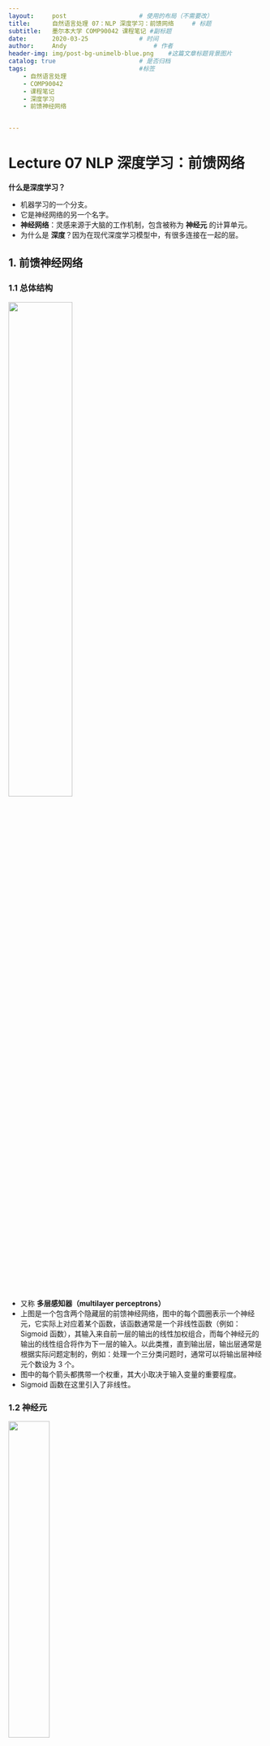 ```yaml
---
layout:     post   				    # 使用的布局（不需要改）
title:      自然语言处理 07：NLP 深度学习：前馈网络   	# 标题 
subtitle:   墨尔本大学 COMP90042 课程笔记 #副标题
date:       2020-03-25 				# 时间
author:     Andy 						# 作者
header-img: img/post-bg-unimelb-blue.png 	#这篇文章标题背景图片
catalog: true 						# 是否归档
tags:								#标签
    - 自然语言处理
    - COMP90042
    - 课程笔记
    - 深度学习
    - 前馈神经网络


---
```


# Lecture 07 NLP 深度学习：前馈网络

**什么是深度学习？**

* 机器学习的一个分支。
* 它是神经网络的另一个名字。
* **神经网络**：灵感来源于大脑的工作机制，包含被称为 **神经元** 的计算单元。
* 为什么是 **深度**？因为在现代深度学习模型中，有很多连接在一起的层。

## 1. 前馈神经网络

### 1.1 总体结构

<img src="http://andy-blog.oss-cn-beijing.aliyuncs.com/blog/2020-04-17-WX20200417-204406%402x.png" width="50%">

* 又称 **多层感知器（multilayer perceptrons）**
* 上图是一个包含两个隐藏层的前馈神经网络，图中的每个圆圈表示一个神经元，它实际上对应着某个函数，该函数通常是一个非线性函数（例如：Sigmoid 函数），其输入来自前一层的输出的线性加权组合，而每个神经元的输出的线性组合将作为下一层的输入。以此类推，直到输出层，输出层通常是根据实际问题定制的，例如：处理一个三分类问题时，通常可以将输出层神经元个数设为 3 个。
* 图中的每个箭头都携带一个权重，其大小取决于输入变量的重要程度。
* Sigmoid 函数在这里引入了非线性。

### 1.2 神经元

<img src="http://andy-blog.oss-cn-beijing.aliyuncs.com/blog/2020-04-17-WX20200417-205859%402x.png" width="40%">

每个 **神经元** 都是一个 **函数**
* 给定输入（向量） $\mathbf x$，计算实值（标量）$h$

  $$h=\tanh \left(\sum_{j}w_jx_j+b\right)$$

* 对输入进行缩放（乘以权重，$\mathbf w$），并且加上偏移量（偏置，$b$）
* 采用 **非线性函数**，例如：logistic sigmoid, hyperbolic sigmoid（tanh），或者 ReLU

### 1.3 矩阵向量表示

* 通常会有很多个隐藏神经元，即

  $$h_i=\tanh \left(\sum_{j}w_{ij}x_{j}+b_i\right)$$

* 每个神经元都有属于自己的权重向量 $\mathbf w_i$ 和偏置项 $b_i$
* 某一层的计算结果可以用矩阵和向量操作表示
  
  $$\mathbf h=\tanh (W\mathbf x + \mathbf b)$$

  其中，$W$ 是一个由权重向量 $\mathbf w_i$ 构成的矩阵，$\mathbf x$ 是输入向量，$\mathbf b$ 是所有偏置项组成的向量。
  
* 此时，非线性函数实际上作用在每个元素上。

### 1.4 输出层

* 二分类问题（例如：对一条推文进行正面/负面情感分类）
  * 使用 Sigmoid 激活函数（又称 Logistic 函数）
* 多分类问题（例如：对一个文档的主题进行分类）
  * 使用 Softmax 函数，确保概率大于 $0$，并且和为 $1$。

    $$\left[\dfrac{\exp(v_1)}{\sum_i\exp(v_i)},\dfrac{\exp(v_2)}{\sum_i\exp(v_i)},\dots,\dfrac{\exp(v_m)}{\sum_i\exp(v_i)} \right]$$

### 1.5 前馈神经网络

<img src="http://andy-blog.oss-cn-beijing.aliyuncs.com/blog/2020-04-17-WX20200417-204406%402x.png" width="50%">

让我们回到之前的例子，上图是一个包含 1 个输入层、2 个隐藏层和 1 个输出层的前馈神经网络。它可以表示为：

$$\mathbf h_1=\tanh (W_1\mathbf x + \mathbf b_1)$$

$$\mathbf h_2=\tanh (W_2\mathbf h_1 + \mathbf b_2)$$

$$\mathbf y=\text{softmax}(W_3\mathbf h_2)$$

权重矩阵 $W$ 和偏置向量 $\mathbf b$ 就是该模型的所有参数，我们通过定义目标函数，利用梯度下降等方法对其进行训练。

### 1.6 从数据中学习

**如何从数据中学习参数？**

* 本质上，模型试图尽可能地 “拟合” 训练数据，我们可以通过其分配给正确输出的概率来衡量：

  $$L=\prod_{i=0}^{m}P(y_i\mid x_i)$$

  * **最大化** 所有训练数据的总概率 $L$
  * 等价于 **最小化** $\log L$，对于参数而言

* 训练采用梯度下降
  * 很多工具，例如 tensorflow、pytorch、dynet 等，利用自动微分来自动计算梯度。

## 2. 应用
现在，我们来看一些如何为下游应用构建神经网络的例子。

### 2.1 主题分类
给定一个文档，基于一个预定义的主题集合（例如：经济、政治、体育等）对其进行分类。

**输入**：词袋（bag-of-words）

<img src="http://andy-blog.oss-cn-beijing.aliyuncs.com/blog/2020-04-18-WX20200418-115639%402x.png" width="70%">

**模型**：
考虑之前的两层模型，假设输出的主题类别一共有 3 类：

<img src="http://andy-blog.oss-cn-beijing.aliyuncs.com/blog/2020-04-17-WX20200417-204406%402x.png" width="40%">


$$\mathbf h_1=\tanh (W_1\mathbf x + \mathbf b_1)$$

$$\mathbf h_2=\tanh (W_2\mathbf h_1 + \mathbf b_2)$$

$$\mathbf y=\text{softmax}(W_3\mathbf h_2)$$

对于第一个文档 **doc 1**：  
输入向量 $\mathbf x=[0,2,3,0]$ 代表文档的词袋表示  
输出向量 $\mathbf y=[0.1,0.6,0.3]$ 代表该文档在 3 个类别上的概率分布

**训练过程**：  
得到模型输入后，向前传播拟合数据：依次计算第一个隐藏层、第二个隐藏层以及输出层，然后我们可以得到一个输出类别的概率分布，然后我们查看每个类别的正确标签，并计算当前概率分布下的类别交叉熵（例如：假设第一个文档的正确标签是类别 2，我们可以在其概率 $0.6$ 上计算 $\log$ 损失），我们试图告诉模型的是：对于每一个训练样本，我们希望模型对于该样本的正确标签类别分配的概率为 $1.0$。对于概率小于 $1.0$ 的情况，我们基于反向传播计算梯度并且更新模型参数。

**预测过程**：  
当模型训练完成后，预测过程非常直接：仅涉及单向的向前传播过程。将测试文档转换为词袋表示作为输入向量，然后向前传播，计算得到输出类别的概率分布，并且将其中概率最大值对应的类别标签作为该文档的预测类别。

**改进**：  
* 使用 bag-of-ngrams 作为输入。
* 文本预处理：词形还原、移除停用词等。
* 相比原始计数，我们可以用 TF-IDF 或者指示器（$0$ 或 $1$，取决于该单词是否存在）来进行单词加权。

### 2.2 作者身份识别
给定一段文本，识别其作者或者作者相关特点（例如：性别、年龄、母语等）。

* 在该任务中，文本的风格特征要比单词内容本身更重要。
  * POS tags 和功能词（例如：$\textit{on, of, the, and}$）

* 关于功能词，我们可以从特定的词典获得（因为功能词通常是一个封闭集合）。或者，另一种关于功能词很好的近似方法是：挑选一个大的语料库中出现频率最高的 300 个单词。

* **输入**：bag of function words, bag of POS tags, bag of POS bigrams/trigrams
* **单词权重**：密度（例如：在一个文本窗口内，功能词和内容词之间的数量比例）
* **其他特征**：连续功能词之间距离的分布

## 3. 前馈神经网络语言模型
尽管存在很多不同的下游应用，但是它们对应的语言模型可以是通用的。

### 3.1 语言模型回顾
* **目标**：为一个单词序列分配概率。
* **基本框架**：可以视为句子上的 “滑动窗口”，根据有限的上下文对每个单词进行预测。  
  例如，$n=3$ 时，一个 trigram 模型为：

  $$P(w_1,w_2,\dots,w_m)=\prod_{i=1}^{m}P(w_i\mid w_{i-2} w_{i-1})$$

* 训练（估计）来自频率计数
  * 难以处理罕见单词 $\to$ 平滑处理

### 3.2 语言模型作为分类器
语言模型可以被视为简单的 **分类器**，对一个序列中下一个可能出现的单词进行分类。

$$P(w_i\mid w_{i-2}=“\textit{cow}”,w_{i-1}=“\textit{eats}”)$$

例如，在 trigram 模型中，我们给定当前的两个上下文单词 “$\textit{cow}$” 和 “$\textit{eats}$”，我们希望预测接下来出现的单词。分类任务是从词汇表（总的类别）中选择可能性最高的一个作为下一个出现的单词。

### 3.3 前馈神经网络语言模型

* 使用神经网络作为模型的一个分类器
  
  $$P(w_i\mid w_{i-2}=“\textit{cow}”,w_{i-1}=“\textit{eats}”)$$

  * **输入特征**：前面的两个单词
  * **输出类别**：下一个单词

* 怎样表示一个单词？  
  我们可以像之前一样采用 one-hot 向量表示，但是，更好的方法是 **嵌入（Embeddings）**。

### 3.4 词嵌入（Word Embeddings）

* 将离散的单词符号映射为一个相对低维空间中的连续向量。
* 词嵌入允许模型捕获单词之间的相似度。
  * $\textit{dog}$ vs. $\textit{cat}$
  * $\textit{walking}$ vs. $\textit{running}$
* 缓解数据稀疏问题。  
  例如，考虑语料库中有一个句子：

  $$\textit{dog is walking}$$

  现在，我们有一个新的句子：

  $$\textit{cat is running}$$

  词嵌入模型对于 “$\textit{dog}$” 和 “$\textit{cat}$” 这两个单词给出了相似的词嵌入，同理，对于 “$\textit{walking}$” 和 “$\textit{running}$” 也给出了相似的词嵌入。然后，我们的模型会意识到既然 “$\textit{dog is walking}$ ” 是一个可能的句子序列，那么，“$\textit{cat is running}$” 也应当是一个可能的句子序列。

  而对于没有采用词嵌入的模型，例如 n-grams 模型，它们很难进行这种泛化，因为在这类模型看来，“$\textit{dog}$” 和 “$\textit{cat}$” 仅仅是两个离散的单词，它们之间并没有什么关联。

* 你可能会问，之前我们表示输入向量 $\mathbf x$ 采用的是词袋模型，而并没有采用词嵌入。事实上，这里词嵌入已经在整个神经网络架构中被隐式地定义了。可以看到，在输入层和第一个隐藏层之间的 **权重向量本质上就是一种嵌入**。

  <img src="http://andy-blog.oss-cn-beijing.aliyuncs.com/blog/2020-04-18-WX20200418-155602%402x.png" width="50%">

### 3.5 语言模型架构

那么，怎样用神经网络构建语言模型呢？下图是一个用神经网络构建语言模型的例子。

<img src="http://andy-blog.oss-cn-beijing.aliyuncs.com/blog/2020-04-18-WX20200418-160139%402x.png" width="80%">

这里，我们采用 n-grams 语言模型。首先，我们观察 $(n-1)$ 个上下文单词：

$$w_{t-n+1},\dots,w_{t-2},w_{t-1}$$

并对它们进行嵌入，得到相应的词嵌入：

$$C(w_{t-n+1}),\dots,C(w_{t-2}),C(w_{t-1})$$

然后，我们将这些词嵌入连接起来，输入非线性激活函数 $\tanh$ 函数。之后，再进行解除嵌入或者进行另一个线性转换来生成输出层。很重要的一点是，我们试图预测的是一个单词，输出类别的大小实际上等于词汇表的大小，所以输出层中的单元数量实际上等于词汇表中的唯一单词数量。最后，我们在这些值上应用一个 $\text{softmax}$ 函数，从而得到一个关于所有单词概率的向量。之后，当我们要根据上下文预测下一个单词时，我们只需要选择概率向量中的最大值对应的单词作为预测单词即可。

### 3.6 例子
现在，我们来看一个简单的例子，输入是前面上下文的两个单词 “$\textit{cow}$” 和 “$\textit{eats}$”，然后我们试图估计下一个单词为 “$\textit{grass}$” 的概率：

$$P(w_i=“\textit{grass}”\mid w_{i-2}=“\textit{cow}”,w_{i-1}=“\textit{eats}”)$$

* 查看单词 “$\textit{cow}$” 和 “$\textit{eats}$” 的词嵌入：
  
  <img src="http://andy-blog.oss-cn-beijing.aliyuncs.com/blog/2020-04-18-WX20200418-200840%402x.png" width="50%">

  可以看到，在这个例子中，我们的词汇表中大小为 $\|V\|=5$，词嵌入的维度 $d=4$。

* 将它们连接起来，输入网络中。
  
  $$\mathbf x=\mathbf v_{\textit{cow}}\oplus \mathbf v_{\textit{eats}}$$

  $$\mathbf h_1=\tanh(W_1\mathbf x+\mathbf b_1)$$

  $$\mathbf y=\text{softmax}(W_2\mathbf h_1)$$

  首先，我们将单词 “$\textit{cow}$” 和 “$\textit{eats}$” 的词嵌入 $\mathbf v_{\textit{cow}}$ 和 $\mathbf v_{\textit{eats}}$ 连接起来作为输入向量 $\mathbf x$。然后通过权重矩阵 $W_1$ 进行加权，并加上偏置向量 $\mathbf b_1$，将结果作为非线性函数 $\tanh$ 的输入，得到隐藏层的表示 $\mathbf h_1$。利用权重矩阵 $W_2$ 对 $\mathbf h_1$ 加权，并作为函数 $\text{softmax}$ 的输入，最终得到预测结果 $\mathbf y$。

* **输出**：$\mathbf y$ 给出了词汇表中所有单词的概率分布。

  <img src="http://andy-blog.oss-cn-beijing.aliyuncs.com/blog/2020-04-18-WX20200418-202408%402x.png" width="50%">

  $$P(w_i=“\textit{grass}”\mid w_{i-2}=“\textit{cow}”,w_{i-1}=“\textit{eats}”)=0.8$$

  该前馈神经网络模型的大部分参数都在词嵌入（即所有单词的词嵌入表，维度为 $d\times \|V\|$）和输出嵌入（即 $W_2$，维度为 $\|V\|\times d$）中。

### 3.7 为什么要用神经网络构建语言模型

* N-grams 语言模型
  * 训练成本低（只需要计算频数）
  * 稀疏性问题，扩展到更大的上下文时存在问题
  * 无法充分捕获单词特性（语法和语义上的相似度)，例如：$\textit{film}$ vs. $\textit{movie}$

* 神经网络语言模型（NNLMs）更具鲁棒性
  * 强迫将单词用低维的嵌入表示
  * 自动捕获单词特性，在计算句子概率时，使得估计更具鲁棒性
  * 灵活性：只需稍加改变就可以适用于其他任务（例如：词性标注）

### 3.8 词性标注

* 词性标注（POS tagging）也可以被归为分类问题：

  * 例如，给定当前单词 “$\textit{eats}$”，和它的前一个上下文单词 “$\textit{cow}$”，我们的目标是预测当前单词 “$\textit{eats}$” 的词性：

    $$P(t_i\mid w_{i-1}=\textit{“cow”},w_{i}=\textit{“eats”})$$

    对当前单词 “$\textit{eats}$” 的可能词性分类。

* 为什么不用一种更时髦的分类器呢？（神经网络）
* 神经网络语言模型架构可以直接适用于该任务。

### 3.9 前馈神经网络用于词性标注

* **最大熵马尔可夫模型（Maximum Entropy Markov Model, MEMM）** 标注器：
  * 输入：  
    * 最近的单词：$w_{i-2},w_{i-1},w_{i}$
    * 最近的 tag：$t_{i-2},t_{i-1}$
  * 输出：
    * 当前单词 tag：$t_{i}$
* **神经网络** 框架：
  * 输入：
    * 5 项：3 个词嵌入，2 个 tag 嵌入
  * 输出：
    * 1 项：长度为 $\|T\|$ 的向量（$T$ 为可能的 tags 集合），使用 $\text{softmax}$ 函数
  * 训练过程：
    * 最小化：$-\sum_{i}\log P(t_i\mid w_{i-2},w_{i-1},w_{i},t_{i-2},t_{i-1})$

    <img src="http://andy-blog.oss-cn-beijing.aliyuncs.com/blog/2020-04-18-WX20200418-235609%402x.png">

    这里，我们有 3 个单词：$w_{i-2}=\textit{“one”},w_{i-1}=\textit{“small”},w_{i}=\textit{“step”}$，我们将其编码为词嵌入，它们共用一个嵌入矩阵。同时，我们有上下文单词 $w_{i-2},w_{i-1}$ 对应的词性标签：$t_{i-2}=\text{“CD”},t_{i-1}=\text{“JJ”}$，同理，我们将其编码为 tag 嵌入，它们共用另一个嵌入矩阵。然后，我们将得到的 5 个嵌入向量（3 个词嵌入，2 个 tag 嵌入）连接得到一个长的向量，然后作为 $\tanh$ 函数的输入，然后将计算结果传入输出层。输出层的隐藏单元数量等于所有可能的 tags 组成的集合的大小。然后，我们将 $\text{softmax}$ 函数作用于该向量上，然后我们将得到所有可能的 tags 对应的概率向量，然后只需要取其中的最大值对应的 tag 作为当前单词 $w_{i}$ 的词性标签 $t_{i}$ 即可。

### 3.10 卷积神经网络

<img src="http://andy-blog.oss-cn-beijing.aliyuncs.com/blog/2020-04-18-WX20200419-001235%402x.png">

最后，我们简单介绍一下卷积神经网络。

* 通常用于 **计算机视觉（Computer Vision, CV）**，但也可以用于 NLP 任务。  
  在 CV 任务中，输入为一张图片，它由很多 **像素（pixel）**组成。卷积神经网络的工作机制是：每次观察图片中的一小块区域，然后用 **卷积核（convolution kernel）**产生一个特征方阵。对于图片中的每一个小的区域，我们都可以进行这样的操作，这样我们得到了该图片的另一种表示。如果我们采用不同的卷积核，那么将得到不同的图片表示。为什么要使用不同的卷积核呢？因为这样我们可以从不同的潜在角度（例如：颜色、边缘锐度等）来捕获图片特征。之后，我们可以进行 **最大池化（max pooling）**操作，同样，我们观察图片表示中的一小块区域，取其中的最大值作为该区域的表示，对其他图片表示的每个小区域都进行同样的操作，这样我们得到一些新的特征表示。最后，将得到的特征表示喂给一个全连接层，然后我们将得到分类预测的结果。
* 识别有代表性特征的局部预测器。  
  这种方法之所以效果很好的原因在于，相比一次分析整张图片，我们采用了每次只分析其中的一小块区域，本质上看，我们每次只对这一小块区域进行预测，而最大池化操作使得模型可以只保留这块区域最明显的特征。
* 将这些局部预测器进行结合，生成一个固定大小的表示。

### 3.11 卷积神经网络用于 NLP 任务

<img src="http://andy-blog.oss-cn-beijing.aliyuncs.com/blog/2020-04-18-WX20200419-004045%402x.png">

这里是一个将卷积神经网络用于 NLP 任务的例子，相比 CV 任务中的像素矩阵，在 NLP 任务中我们的数据是句子。

* 在整个句子上的滑动窗口（例如：$3$ 个单词）
* $W$ 相当于卷积核（线性变换 + $\tanh$ 函数）
* 最大池化生成了一个固定大小的表示

我们可以采用和之前相同的思路：  
每次观察句子的一小部分，即 **滑动窗口**（例如，这里窗口大小为 $3$ 个单词），窗口每次向前移动一个单词的距离。对于窗口中的每个单词，我们可以将其转换为词嵌入（例如：这里每个词嵌入的维度为 $2$），并且将其连接为一个长的向量（例如：这里该向量长度为 $3\times 2=6$）。然后，对这些连接向量进行卷积核运算（线性变换 + $\tanh$ 函数），我们将得到该窗口对应的一个隐藏特征表示（例如：这里是一个长度为 $3$ 的向量）。对每个滑动窗口进行同样操作，我们将得到一系列的隐藏特征向量。之后，进行最大池化操作，我们观察每个向量中的第一个元素，取其中最大的元素作为输出向量中的对应位置的元素，然后对第二个、第三个元素执行同样的操作。

为什么要进行最大池化操作呢？  
有两个原因：1. 由于我们的句子长度是变化的，这样我们得到的特征向量的数量也是变化的，所以，通过最大池化，我们总是可以得到一个固定大小的表示。2. 另一个原因就是之前提到过的，最大池化可以帮助模型识别特征向量中最具代表性的特征。当我们进行 NLP 话题分类任务时，直觉上，我们可以想象某些特定单词对于识别话题是有帮助的，这正是最大池化所做的事情。

## 4. 总结
* 神经网络
  * 鲁棒性（例如：单词变体、拼写错误等）。
  * 优秀的泛化能力。
  * 灵活性 —— 基于不同任务定制不同的神经网络架构。
* 缺点
  * 训练过程比传统机器学习方法要慢得多，但是可以通过 GPU 加速。
  * 参数数量很多，主要受词汇表大小、嵌入、网络深度等因素影响。
  * 对数据量需求很大（data hungry），在小型数据集上表现不是很好。
  * 在大型语料库上的预训练模型（例如：BERT）可以缓解数据饥饿问题。

## 5. 扩展阅读
* Feed-forward network: G15, section 4
* Convolutional network: G15, section 9

下节内容：NLP 深度学习：循环网络


